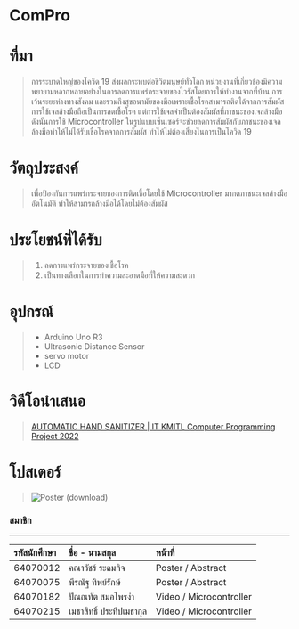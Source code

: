 # ComPro
# ที่มา
> การระบาดใหญ่ของโควิด 19 ส่งผลกระทบต่อชีวิตมนุษย์ทั่วโลก หน่วยงานที่เกี่ยวข้องมีความพยายามหลากหลายอย่างในการลดการแพร่กระจายของไวรัสโดยการให้ทำงานจากที่บ้าน การเว้นระยะห่างทางสังคม และรวมถึงสุขอนามัยของมือเพราะเชื้อโรคสามารถติดได้จากการสัมผัส การใช้เจลล้างมือถือเป็นการลดเชื้อโรค แต่การใช้เจลจำเป็นต้องสัมผัสที่ภาชนะของเจลล้างมือ ดังนั้นการใช้ Microcontroller ในรูปแบบเซ็นเซอร์จะช่วยลดการสัมผัสกับภาชนะของเจลล้างมือทำให้ไม่ได้รับเชื่อโรคจากการสัมผัส ทำให้ไม่ต้องเสี่ยงในการเป็นโควิด 19
# วัตถุประสงค์
> เพื่อป้องกันการแพร่กระจายของการติดเชื้อโดยใช้ Microcontroller มากดภาชนะเจลล้างมืออัตโนมัติ ทำให้สามารถล้างมือได้โดยไม่ต้องสัมผัส
# ประโยชน์ที่ได้รับ
> 1. ลดการแพร่กระจายของเชื้อโรค
> 2. เป็นทางเลือกในการทำความสะอาดมือที่ให้ความสะดวก
# อุปกรณ์
> * Arduino Uno R3
> * Ultrasonic Distance Sensor
> * servo motor
> * LCD
# วิดีโอนำเสนอ
> [AUTOMATIC HAND SANITIZER | IT KMITL Computer Programming Project 2022](https://youtu.be/MZYNmv7S1OY)
# โปสเตอร์
>  ![Poster (download)](Poster/Automatichandsanitizer.png)
### สมาชิก
---

| รหัสนักศึกษา | ชื่อ - นามสกุล |  หน้าที่ |
| :-------- | :-------- | :--------- |
|   64070012   |   คณาวัชร์ ระดมกิจ   |    Poster / Abstract   |
|   64070075   |   พีรณัฐ ทิพย์รักษ์   |    Poster / Abstract   |
|   64070182   |   ปัณณทัต สมอโพรงำ   |    Video / Microcontroller   |
|   64070215   |   เมธาสิทธิ์ ประทีปเมธากุล   |    Video / Microcontroller   |
